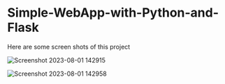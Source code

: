 # Simple-WebApp-with-Python-and-Flask



Here are some screen shots of this project

![Screenshot 2023-08-01 142915](https://github.com/YahyaHattem/Simple-WebApp-with-Python-and-Flask/assets/58354052/de05832d-6203-4c6e-ac33-efd4a25873a2)



![Screenshot 2023-08-01 142958](https://github.com/YahyaHattem/Simple-WebApp-with-Python-and-Flask/assets/58354052/8d3a782b-531a-44fc-8eed-922ae364b51b)
